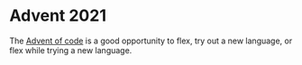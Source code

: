 # Advent 2021

The [Advent of code](https://adventofcode.com/2021) is a good opportunity
to flex, try out a new language, or flex while trying a new language.
